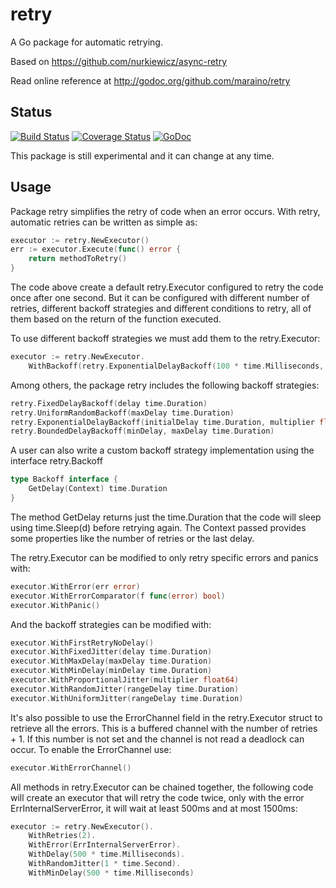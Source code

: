 # retry
A Go package for automatic retrying.

Based on https://github.com/nurkiewicz/async-retry

Read online reference at http://godoc.org/github.com/maraino/retry

Status
------

[![Build Status](https://travis-ci.org/maraino/retry.svg)](https://travis-ci.org/maraino/retry)
[![Coverage Status](https://coveralls.io/repos/maraino/retry/badge.svg?branch=master&service=github)](https://coveralls.io/github/maraino/retry?branch=master)
[![GoDoc](https://godoc.org/github.com/maraino/retry?status.svg)](http://godoc.org/github.com/maraino/retry)

This package is still experimental and it can change at any time.

Usage
-----

Package retry simplifies the retry of code when an error occurs. With retry, automatic retries can be written as simple as:

```go
executor := retry.NewExecutor()
err := executor.Execute(func() error {
	return methodToRetry()
}
```

The code above create a default retry.Executor configured to retry the code once
after one second. But it can be configured with different number of retries,
different backoff strategies and different conditions to retry, all of them
based on the return of the function executed.

To use different backoff strategies we must add them to the retry.Executor:

```go
executor := retry.NewExecutor.
	WithBackoff(retry.ExponentialDelayBackoff(100 * time.Milliseconds, 2))
```

Among others, the package retry includes the following backoff strategies:

```go
retry.FixedDelayBackoff(delay time.Duration)
retry.UniformRandomBackoff(maxDelay time.Duration)
retry.ExponentialDelayBackoff(initialDelay time.Duration, multiplier float64)
retry.BoundedDelayBackoff(minDelay, maxDelay time.Duration)
```

A user can also write a custom backoff strategy implementation using the
interface retry.Backoff

```go
type Backoff interface {
	GetDelay(Context) time.Duration
}
```

The method GetDelay returns just the time.Duration that the code will sleep
using time.Sleep(d) before retrying again. The Context passed provides some
properties like the number of retries or the last delay.

The retry.Executor can be modified to only retry specific errors and panics with:

```go
executor.WithError(err error)
executor.WithErrorComparator(f func(error) bool)
executor.WithPanic()
```

And the backoff strategies can be modified with:

```go
executor.WithFirstRetryNoDelay()
executor.WithFixedJitter(delay time.Duration)
executor.WithMaxDelay(maxDelay time.Duration)
executor.WithMinDelay(minDelay time.Duration)
executor.WithProportionalJitter(multiplier float64)
executor.WithRandomJitter(rangeDelay time.Duration)
executor.WithUniformJitter(rangeDelay time.Duration)
```

It's also possible to use the ErrorChannel field in the retry.Executor struct
to retrieve all the errors. This is a buffered channel with the number of
retries + 1. If this number is not set and the channel is not read a deadlock
can occur. To enable the ErrorChannel use:

```go
executor.WithErrorChannel()
```

All methods in retry.Executor can be chained together, the following code will
create an executor that will retry the code twice, only with the error
ErrInternalServerError, it will wait at least 500ms and at most 1500ms:

```go
executor := retry.NewExecutor().
	WithRetries(2).
	WithError(ErrInternalServerError).
	WithDelay(500 * time.Milliseconds).
	WithRandomJitter(1 * time.Second).
	WithMinDelay(500 * time.Milliseconds)
```
